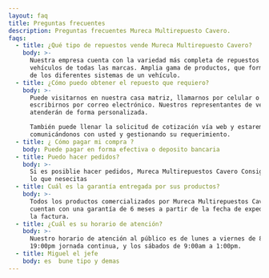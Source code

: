 ```yaml
---
layout: faq
title: Preguntas frecuentes
description: Preguntas frecuentes Mureca Multirepuesto Cavero.
faqs:
  - title: ¿Qué tipo de repuestos vende Mureca Multirepuesto Cavero?
    body: >-
      Nuestra empresa cuenta con la variedad más completa de repuestos para
      vehículos de todas las marcas. Amplia gama de productos, que forman parte
      de los diferentes sistemas de un vehículo.
  - title: ¿Cómo puedo obtener el repuesto que requiero?
    body: >-
      Puede visitarnos en nuestra casa matriz, llamarnos por celular o
      escribirnos por correo electrónico. Nuestros representantes de venta lo
      atenderán de forma personalizada.

      También puede llenar la solicitud de cotización vía web y estaremos
      comunicándonos con usted y gestionando su requerimiento.
  - title: ¿ Cómo pagar mi compra ?
    body: Puede pagar en forma efectiva o deposito bancaria
  - title: Puedo hacer pedidos?
    body: >-
      Si es posiblie hacer pedidos, Mureca Multirepuestos Cavero Consigue todo
      lo que nesecitas
  - title: Cuál es la garantía entregada por sus productos?
    body: >-
      Todos los productos comercializados por Mureca Multirepuestos Cavero
      cuentan con una garantía de 6 meses a partir de la fecha de expedición de
      la factura.
  - title: ¿Cuál es su horario de atención?
    body: >-
      Nuestro horario de atención al público es de lunes a viernes de 8:30am a
      19:00pm jornada continua, y los sábados de 9:00am a 1:00pm.
  - title: Miguel el jefe
    body: es  bune tipo y demas
---
```


